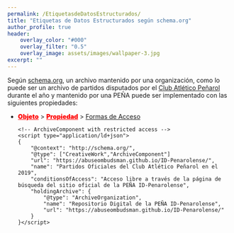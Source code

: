 ```yaml
---
permalink: /EtiquetasdeDatosEstructurados/
title: "Etiquetas de Datos Estructurados según schema.org"
author_profile: true
header:
    overlay_color: "#000"
    overlay_filter: "0.5"
    overlay_image: assets/images/wallpaper-3.jpg
excerpt: ""
---
```


Según <a href="http://schema.org">schema.org</a>, un archivo mantenido por una organización, como lo puede ser un archivo de partidos disputados por el <a href="http://peñarol.org">Club Atlético Peñarol </a>durante el año y mantenido por una PEÑA puede ser implementado con las siguientes propiedades:
 - <a href="https://schema.org/Thing" style="color: red;font-weight: 900;">Objeto</a> > <a href="https://schema.org/Property" style="color: red;font-weight: 900;">Propiedad</a> > <a href="https://schema.org/conditionsOfAccess">Formas de Acceso</a>
 
    ```jsonld
    <!-- ArchiveComponent with restricted access -->
    <script type="application/ld+json">
    {
        "@context": "http://schema.org/",
        "@type": ["CreativeWork","ArchiveComponent"]
        "url": "https://abuseombudsman.github.io/ID-Penarolense/",
        "name": "Partidos Oficiales del Club Atlético Peñarol en el 2019",
        "conditionsOfAccess": "Acceso libre a través de la página de búsqueda del sitio oficial de la PEÑA ID-Penarolense",
        "holdingArchive": {
            "@type": "ArchiveOrganization",
            "name": "Repositorio Digital de la PEÑA ID-Penarolense",
            "url": "https://abuseombudsman.github.io/ID-Penarolense/"
        }
    }</script>
   ```
